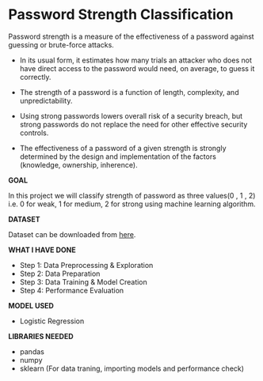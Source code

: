 # **Password Strength Classification**
Password strength is a measure of the effectiveness of a password against guessing or brute-force attacks. 
- In its usual form, it estimates how many trials an attacker who does not have direct access to the password would need, on average, to guess it correctly.
- The strength of a password is a function of length, complexity, and unpredictability.

- Using strong passwords lowers overall risk of a security breach, but strong passwords do not replace the need for other effective security controls.
-  The effectiveness of a password of a given strength is strongly determined by the design and implementation of the factors (knowledge, ownership, inherence). 



**GOAL**

In this project we will classify strength of password as three values(0 , 1 , 2) i.e. 0 for weak, 1 for medium, 2 for strong using machine learning algorithm.

**DATASET**

Dataset can be downloaded from [here](https://www.kaggle.com/bhavikbb/password-strength-classifier-dataset).

**WHAT I HAVE DONE**
- Step 1: Data Preprocessing & Exploration
- Step 2: Data Preparation
- Step 3: Data Training & Model Creation
- Step 4: Performance Evaluation

**MODEL USED**
-  Logistic Regression

**LIBRARIES NEEDED**
- pandas
- numpy
- sklearn (For data traning, importing models and performance check)
